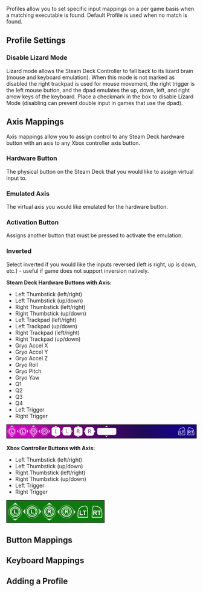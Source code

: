 Profiles allow you to set specific input mappings on a per game basis when a matching executable is found. Default Profile is used when no match is found.

## Profile Settings

### Disable Lizard Mode
Lizard mode allows the Steam Deck Controller to fall back to its lizard brain (mouse and keyboard emulation). When this mode is not marked as disabled the right trackpad is used for mouse movement, the right trigger is the left mouse button, and the dpad emulates the up, down, left, and right arrow keys of the keyboard. Place a checkmark in the box to disable Lizard Mode (disabling can prevent double input in games that use the dpad). 

## Axis Mappings
Axis mappings allow you to assign control to any Steam Deck hardware button with an axis to any Xbox controller axis button.

### Hardware Button
The physical button on the Steam Deck that you would like to assign virtual input to.

### Emulated Axis
The virtual axis you would like emulated for the hardware button.

### Activation Button
Assigns another button that must be pressed to activate the emulation.

### Inverted
Select inverted if you would like the inputs reversed (left is right, up is down, etc.) - useful if game does not support inversion natively.

**Steam Deck Hardware Buttons with Axis:**
* Left Thumbstick (left/right) 
* Left Thumbstick (up/down)
* Right Thumbstick (left/right)
* Right Thumbstick (up/down)
* Left Trackpad (left/right) 
* Left Trackpad (up/down)
* Right Trackpad (left/right)
* Right Trackpad (up/down)
* Gryo Accel X
* Gryo Accel Y
* Gryo Accel Z
* Gryo Roll
* Gryo Pitch
* Gryo Yaw
* Q1
* Q2
* Q3
* Q4
* Left Trigger
* Right Trigger

![Steam Deck Axis Buttons](/docs/images/Steam%20Deck%20Axis.png)

**Xbox Controller Buttons with Axis:**
* Left Thumbstick (left/right) 
* Left Thumbstick (up/down)
* Right Thumbstick (left/right)
* Right Thumbstick (up/down)
* Left Trigger
* Right Trigger

![Xbox Controller Axis Buttons](/docs/images/Xbox%20Axis.png)

## Button Mappings

## Keyboard Mappings

## Adding a Profile